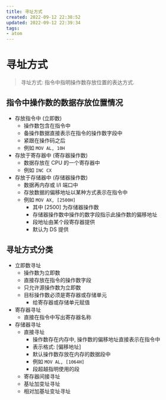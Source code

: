 ```yaml
---
title: 寻址方式
created: 2022-09-12 22:38:52
updated: 2022-09-12 22:39:34
tags: 
- atom
---
```

# 寻址方式

> 寻址方式: 指令中指明操作数存放位置的表达方式.  

## 指令中操作数的数据存放位置情况

- 存放指令中 (立即数)
    - 操作数包含在指令中
    - 备操作数据直接表示在指令的操作数字段中
    - 紧跟在操作码之后
    - 例如 `MOV AL, 10H`
- 存放于寄存器中 (寄存器操作数) 
    - 数据存放在 CPU 的一个寄存器中
    - 例如 `INC CX`
- 存放于存储器中 (存储器操作数)
    - 数据再内存或 I/I 端口中
    - 存放数据的偏移地址以某种方式表示在指令中
    - 例如 `MOV AX, [2500H]`
        - 其中 [2500] 为存储器操作数
        - 存储器操作数中操作的数字段指示此操作数的偏移地址
        - 段地址由某个段寄存器提供
        - 默认为 DS 提供

## 寻址方式分类

- 立即数寻址
    - 操作数为立即数
    - 直接存放在指令的操作数字段
    - 只允许源操作数为立即数
    - 目标操作数必须是寄存器或存储单元
        - 给寄存器或存储单元赋值
- 寄存器寻址
    - 直接在指令中写出寄存器名称
- 存储器寻址
    - 直接寻址
        - 操作数存在内存中, 操作数的偏移地址直接表示在指令中
        - 表示格式: [偏移地址]
        - 默认操作数存放在内存的数据段中
        - 例如 `MOV AL, [1064H]`
        - 段超越指明使用的段
    - 寄存器间接寻址
    - 基址加变址寻址
    - 相对加基址变址寻址